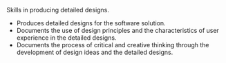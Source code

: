 Skills in producing detailed designs.
- Produces detailed designs for the software solution.
- Documents the use of design principles and the characteristics of user experience in the detailed designs.
- Documents the process of critical and creative thinking through the development of design ideas and the detailed designs.